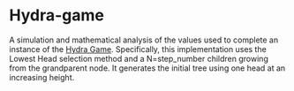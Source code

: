 # Hydra-game
A simulation and mathematical analysis of the values used to complete an instance of the [Hydra Game](https://en.wikipedia.org/wiki/Hydra_game). Specifically,
this implementation uses the Lowest Head selection method and a N=step_number children growing from the grandparent node. It generates the initial tree using
one head at an increasing height.
